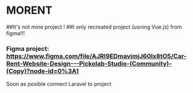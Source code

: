 # MORENT
 
##It's not mine project !
##I only recreated project (usning Vue.js) from figma!!!
### Figma project: https://www.figma.com/file/AJRI9EDmavimjJ60Ix8tO5/Car-Rent-Website-Design---Pickolab-Studio-(Community)-(Copy)?node-id=0%3A1

Soon as posible connect Laravel to project
